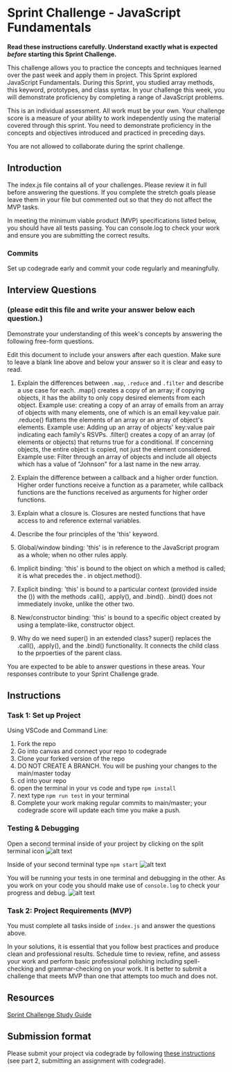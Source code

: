 # Sprint Challenge - JavaScript Fundamentals

**Read these instructions carefully. Understand exactly what is expected _before_ starting this Sprint Challenge.**

This challenge allows you to practice the concepts and techniques learned over the past week and apply them in project. This Sprint explored JavaScript Fundamentals. During this Sprint, you studied array methods, this keyword, prototypes, and class syntax. In your challenge this week, you will demonstrate proficiency by completing a range of JavaScript problems.

This is an individual assessment. All work must be your own. Your challenge score is a measure of your ability to work independently using the material covered through this sprint. You need to demonstrate proficiency in the concepts and objectives introduced and practiced in preceding days.

You are not allowed to collaborate during the sprint challenge. 

## Introduction

The index.js file contains all of your challenges. Please review it in full before answering the questions. If you complete the stretch goals please leave them in your file but commented out so that they do not affect the MVP tasks. 

In meeting the minimum viable product (MVP) specifications listed below, you should have all tests passing. You can console.log to check your work and ensure you are submitting the correct results. 

### Commits

Set up codegrade early and commit your code regularly and meaningfully. 

## Interview Questions
### (please edit this file and write your answer below each question.)
Demonstrate your understanding of this week's concepts by answering the following free-form questions.

Edit this document to include your answers after each question. Make sure to leave a blank line above and below your answer so it is clear and easy to read.

1. Explain the differences between `.map`, `.reduce` and `.filter` and describe a use case for each. 
    .map() creates a copy of an array; if copying objects, it has the ability to only copy desired elements from each object.
    Example use: creating a copy of an array of emails from an array of objects with many elements, one of which is an email key:value pair.
    .reduce() flattens the elements of an array or an array of object's elements.
    Example use: Adding up an array of objects' key:value pair indicating each family's RSVPs.
    .filter() creates a copy of an array (of elements or objects) that returns true for a conditional. If concerning objects, the entire object is copied, not just the element considered.
    Example use: Filter through an array of objects and include all objects which has a value of "Johnson" for a last name in the new array.

2. Explain the difference between a callback and a higher order function.
    Higher order functions receive a function as a parameter, while callback functions are the functions received as arguments for higher order functions.

3. Explain what a closure is.
    Closures are nested functions that have access to and reference external variables.

4. Describe the four principles of the 'this' keyword.
  1. Global/window binding: 'this' is in reference to the JavaScript program as a whole; when no other rules apply.
  2. Implicit binding: 'this' is bound to the object on which a method is called; it is what precedes the . in object.method().
  3. Explicit binding: 'this' is bound to a particular context (provided inside the ()) with the methods .call(), .apply(), and .bind().
  .bind() does not immediately invoke, unlike the other two.
  4. New/constructor binding: 'this' is bound to a specific object created by using a template-like, constructor object.

5. Why do we need super() in an extended class?
    super() replaces the .call(), .apply(), and the .bind() functionality. It connects the child class to the prpoerties of the parent class.

You are expected to be able to answer questions in these areas. Your responses contribute to your Sprint Challenge grade. 

## Instructions

### Task 1: Set up Project

Using VSCode and Command Line:


1. Fork the repo
2. Go into canvas and connect your repo to codegrade
3. Clone your forked version of the repo
4. DO NOT CREATE A BRANCH. You will be pushing your changes to the main/master today
5. cd into your repo
6. open the terminal in your vs code and type `npm install`
7. next type `npm run test` in your terminal
8. Complete your work making regular commits to main/master; your codegrade score will update each time you make a push.


### Testing & Debugging

Open a second terminal inside of your project by clicking on the split terminal icon
![alt text](assets/split_terminal.png "Split Terminal")

Inside of your second terminal type `npm start` 
![alt text](assets/npm_start.png "type npm start")

You will be running your tests in one terminal and debugging in the other. As you work on your code you should make use of `console.log` to check your progress and debug.
![alt text](assets/tests_debug_terminal_final.png "your terminal should look like this")

### Task 2: Project Requirements (MVP)

You must complete all tasks inside of `index.js` and answer the questions above.

In your solutions, it is essential that you follow best practices and produce clean and professional results. Schedule time to review, refine, and assess your work and perform basic professional polishing including spell-checking and grammar-checking on your work. It is better to submit a challenge that meets MVP than one that attempts too much and does not.

## Resources
 
 [Sprint Challenge Study Guide](https://www.notion.so/bloomtech/Unit-1-Sprint-3-Study-Guide-033a9a00659a4ef98c12eb97e49a6110)

## Submission format

Please submit your project via codegrade by following [these instructions](https://bloomtech.notion.site/bloomtech/BloomTech-Git-Flow-Step-by-step-269f68ae3bf64eb689a8328715a179f9) (see part 2, submitting an assignment with codegrade).
